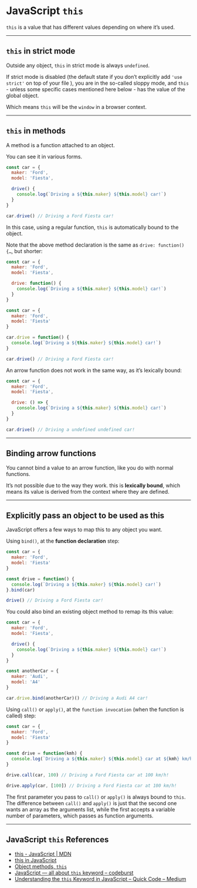 # JavaScript `this`

`this` is a value that has different values depending on where it’s used.

---

## `this` in strict mode

Outside any object, `this` in strict mode is always `undefined`.

If strict mode is disabled (the default state if you don’t explicitly add `'use strict'` on top of your file ), you are in the so-called sloppy mode, and `this` - unless some specific cases mentioned here below - has the value of the global object.

Which means `this` will be the `window` in a browser context.

---

## `this` in methods

A method is a function attached to an object.

You can see it in various forms.

```js
const car = {
  maker: 'Ford',
  model: 'Fiesta',

  drive() {
    console.log(`Driving a ${this.maker} ${this.model} car!`)
  }
}

car.drive() // Driving a Ford Fiesta car!
```

In this case, using a regular function, `this` is automatically bound to the object.

Note that the above method declaration is the same as `drive: function() {…`, but shorter:

```js
const car = {
  maker: 'Ford',
  model: 'Fiesta',

  drive: function() {
    console.log(`Driving a ${this.maker} ${this.model} car!`)
  }
}
```

```js
const car = {
  maker: 'Ford',
  model: 'Fiesta'
}

car.drive = function() {
  console.log(`Driving a ${this.maker} ${this.model} car!`)
}

car.drive() // Driving a Ford Fiesta car!
```

An arrow function does not work in the same way, as it’s lexically bound:

```js
const car = {
  maker: 'Ford',
  model: 'Fiesta',

  drive: () => {
    console.log(`Driving a ${this.maker} ${this.model} car!`)
  }
}

car.drive() // Driving a undefined undefined car!
```

---

## Binding arrow functions

You cannot bind a value to an arrow function, like you do with normal functions.

It’s not possible due to the way they work. this is **lexically bound**, which means its value is derived from the context where they are defined.

---

## Explicitly pass an object to be used as this

JavaScript offers a few ways to map this to any object you want.

Using `bind()`, at the **function declaration** step:

```js
const car = {
  maker: 'Ford',
  model: 'Fiesta'
}

const drive = function() {
  console.log(`Driving a ${this.maker} ${this.model} car!`)
}.bind(car)

drive() // Driving a Ford Fiesta car!
```

You could also bind an existing object method to remap its this value:

```js
const car = {
  maker: 'Ford',
  model: 'Fiesta',

  drive() {
    console.log(`Driving a ${this.maker} ${this.model} car!`)
  }
}

const anotherCar = {
  maker: 'Audi',
  model: 'A4'
}

car.drive.bind(anotherCar)() // Driving a Audi A4 car!
```

Using `call()` or `apply()`, at the `function invocation` (when the function is called) step:

```js
const car = {
  maker: 'Ford',
  model: 'Fiesta'
}

const drive = function(kmh) {
  console.log(`Driving a ${this.maker} ${this.model} car at ${kmh} km/h!`)
}

drive.call(car, 100) // Driving a Ford Fiesta car at 100 km/h!

drive.apply(car, [100]) // Driving a Ford Fiesta car at 100 km/h!
```

The first parameter you pass to `call()` or `apply()` is always bound to `this`. The difference between `call()` and `apply()` is just that the second one wants an array as the arguments list, while the first accepts a variable number of parameters, which passes as function arguments.

---

## JavaScript `this` References

- [this - JavaScript | MDN](https://developer.mozilla.org/en-US/docs/Web/JavaScript/Reference/Operators/this)
- [this in JavaScript](https://flaviocopes.com/javascript-this)
- [Object methods, `this`](http://javascript.info/object-methods)
- [JavaScript — all about `this` keyword – codeburst](https://codeburst.io/all-about-this-and-new-keywords-in-javascript-38039f71780c)
- [Understanding the `this` Keyword in JavaScript – Quick Code – Medium](https://medium.com/quick-code/understanding-the-this-keyword-in-javascript-cb76d4c7c5e8)
